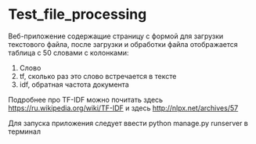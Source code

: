 # Test_file_processing

Веб-приложение содержащие страницу с формой для загрузки текстового файла, после загрузки и обработки файла отображается таблица с 50 словами с колонками:
1. Слово
2. tf, сколько раз это слово встречается в тексте
3. idf, обратная частота документа

Подробнее про TF-IDF можно почитать здесь  https://ru.wikipedia.org/wiki/TF-IDF и здесь http://nlpx.net/archives/57

Для запуска приложения следует ввести python manage.py runserver в терминал

